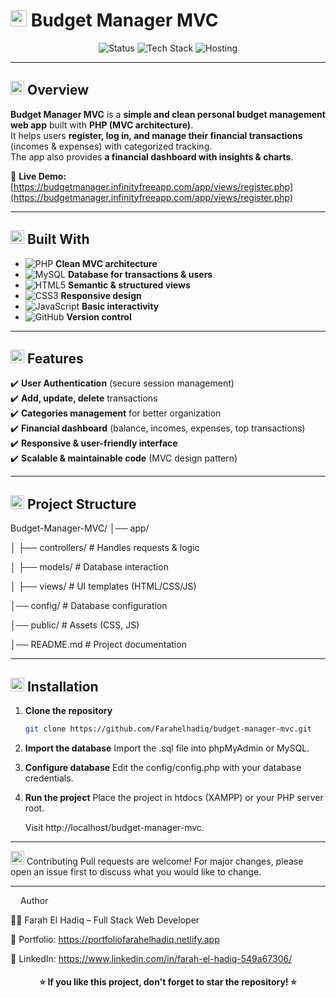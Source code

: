 # <img src="https://cdn-icons-png.flaticon.com/512/1170/1170576.png" width="26"/> Budget Manager MVC  

<p align="center">
  <img src="https://img.shields.io/badge/Status-Completed-brightgreen?style=for-the-badge" alt="Status" />
  <img src="https://img.shields.io/badge/Made%20With-PHP%20%7C%20MVC%20%7C%20MySQL%20%7C%20HTML%20%7C%20CSS%20%7C%20JS-orange?style=for-the-badge" alt="Tech Stack" />
  <img src="https://img.shields.io/badge/Deployed%20On-InfinityFree-2E9AFE?style=for-the-badge" alt="Hosting" />
</p>

---

## <img src="https://cdn-icons-png.flaticon.com/512/1828/1828884.png" width="22"/> Overview  

**Budget Manager MVC** is a **simple and clean personal budget management web app** built with **PHP (MVC architecture)**.  
It helps users **register, log in, and manage their financial transactions** (incomes & expenses) with categorized tracking.  
The app also provides **a financial dashboard with insights & charts**.

🔗 **Live Demo:** [https://budgetmanager.infinityfreeapp.com/app/views/register.php](https://budgetmanager.infinityfreeapp.com/app/views/register.php)  

---

## <img src="https://cdn-icons-png.flaticon.com/512/3135/3135715.png" width="22"/> Built With  

- ![PHP](https://img.shields.io/badge/PHP-777BB4?logo=php&logoColor=white&style=flat) **Clean MVC architecture**  
- ![MySQL](https://img.shields.io/badge/MySQL-4479A1?logo=mysql&logoColor=white&style=flat) **Database for transactions & users**  
- ![HTML5](https://img.shields.io/badge/HTML5-E34F26?logo=html5&logoColor=white&style=flat) **Semantic & structured views**  
- ![CSS3](https://img.shields.io/badge/CSS3-1572B6?logo=css3&logoColor=white&style=flat) **Responsive design**  
- ![JavaScript](https://img.shields.io/badge/JavaScript-F7DF1E?logo=javascript&logoColor=black&style=flat) **Basic interactivity**  
- ![GitHub](https://img.shields.io/badge/GitHub-181717?logo=github&logoColor=white&style=flat) **Version control**  

---

## <img src="https://cdn-icons-png.flaticon.com/512/1828/1828743.png" width="22"/> Features  

✔️ **User Authentication** (secure session management)  
✔️ **Add, update, delete** transactions  
✔️ **Categories management** for better organization  
✔️ **Financial dashboard** (balance, incomes, expenses, top transactions)  
✔️ **Responsive & user-friendly interface**  
✔️ **Scalable & maintainable code** (MVC design pattern)  

---

## <img src="https://cdn-icons-png.flaticon.com/512/1828/1828961.png" width="22"/> Project Structure  

Budget-Manager-MVC/
│── app/

│ ├── controllers/ # Handles requests & logic

│ ├── models/ # Database interaction

│ ├── views/ # UI templates (HTML/CSS/JS)

│── config/ # Database configuration

│── public/ # Assets (CSS, JS)

│── README.md # Project documentation

---


## <img src="https://cdn-icons-png.flaticon.com/512/1828/1828970.png" width="22"/> Installation  

1. **Clone the repository**  
   ```bash
   git clone https://github.com/Farahelhadiq/budget-manager-mvc.git
2. **Import the database**
   Import the .sql file into phpMyAdmin or MySQL.
3. **Configure database**
   Edit the config/config.php with your database credentials.
4. **Run the project**
   Place the project in htdocs (XAMPP) or your PHP server root.
   
   Visit http://localhost/budget-manager-mvc.
   

---

<img src="https://cdn-icons-png.flaticon.com/512/1828/1828859.png" width="22"/> Contributing Pull requests are welcome! For major changes, please open an issue first to discuss what you would like to change.

---

  <img src="https://cdn-icons-png.flaticon.com/512/733/733553.png" width="12"/> Author
  
  👩‍💻 Farah El Hadiq – Full Stack Web Developer

 🔗 Portfolio: https://portfoliofarahelhadiq.netlify.app
 
 🔗 LinkedIn: https://www.linkedin.com/in/farah-el-hadiq-549a67306/
 
 <h4 align="center"> ⭐ If you like this project, don't forget to star the repository! ⭐ </h4>
